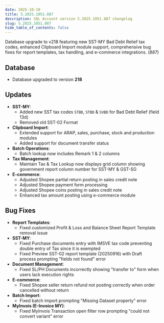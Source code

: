 ```yaml
---
date: 2025-10-10
title: 5.2025.1051.887
description: SQL Account version 5.2025.1051.887 changelog
slug: 5.2025.1051.887
hide_table_of_contents: false
---
```


Database upgrade to v218 featuring new SST-MY Bad Debt Relief tax codes, enhanced Clipboard Import module support, comprehensive bug fixes for report templates, tax handling, and e-commerce integrations. (*887*)

<!-- truncate -->

## Database

- Database upgraded to version **218**

## Updates

- **SST-MY**:
  - Added new SST tax codes `STBD`, `STBD` & `SVBD` for Bad Debt Relief (field 13d)
  - Removed old SST-02 Format
- **Clipboard Import**:
  - Extended support for ARAP, sales, purchase, stock and production modules
  - Added support for document transfer status
- **Batch Operations**:
  - Batch lookup now includes Remark 1 & 2 columns
- **Tax Management**:
  - Maintain Tax & Tax Lookup now displays grid column showing government report column number for SST-MY & GST-SG
- **E-commerce**:
  - Adjusted Shopee partial return posting in sales credit note
  - Adjusted Shopee payment form processing
  - Adjusted Shopee coins posting in sales credit note
  - Enhanced tax amount posting using e-commerce module

## Bug Fixes

- **Report Templates**:
  - Fixed customized Profit & Loss and Balance Sheet Report Template removal issue
- **SST-MY**:
  - Fixed Purchase documents entry with IMSVE tax code preventing double entry of Tax since it is exempted
  - Fixed Preview SST-02 report template (20250916) with Draft process prompting "fields not found" error
- **Document Management**:
  - Fixed SL/PH Documents incorrectly showing "transfer to" form when users lack execution rights
- **E-commerce**:
  - Fixed Shopee seller return refund not posting correctly when order cancelled without return
- **Batch Import**:
  - Fixed batch import prompting "Missing Dataset property" error
- **MyInvois (E-Invoice MY)**:
  - Fixed MyInvois Transaction open filter row prompting "could not convert variant" error
